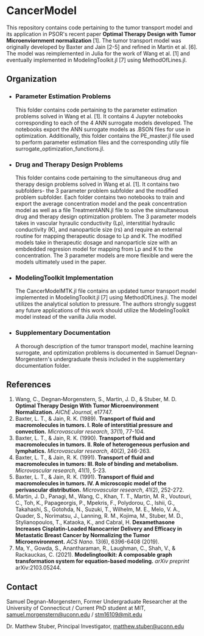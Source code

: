 # CancerModel
This repository contains code pertaining to the tumor transport model and its application in PSOR's recent paper **Optimal Therapy Design with Tumor Microenviornment normalization** [1]. The tumor transport model was originally developed by Baxter and Jain [2-5] and refined in Martin et al. [6]. The model was reimplemented in Julia for the work of Wang et al. [1] and eventually implemented in ModelingToolkit.jl [7] using MethodOfLines.jl.

## Organization
- ### Parameter Estimation Problems
  This folder contains code pertaining to the parameter estimation problems solved in Wang et al. [1]. It contains 4 Jupyter notebooks corresponding to each of the 4 ANN surrogate models developed. The notebooks export the ANN surrogate models as .BSON files for use in optimization. Additionally, this folder contains the PE_master.jl file used to perform parameter estimation files and the corresponding utily file surrogate_optimization_functions.jl.
- ### Drug and Therapy Design Problems
  This folder contains code pertaining to the simultaneous drug and therapy design problems solved in Wang et al. [1]. It contains two subfolders- the 3 parameter problem subfolder and the modified problem subfolder. Each folder contains two notebooks to train and export the average concentration model and the peak concentration model as well as a file TreatmentANN.jl file to solve the simultaneous drug and therapy design optimization problem. The 3 parameter models takes in vascular hyraulic conductivity (Lp), interstitial hydraulic conductivity (K), and nanoparticle size (rs) and require an external routine for mapping therapeutic dosage to Lp and K. The modified models take in therapeutic dosage and nanoparticle size with an embdedded regresion model for mapping from Lp and K to the concentration. The 3 parameter models are more flexible and were the models ultimately used in the paper.
- ### ModelingToolkit Implementation
  The CancerModelMTK.jl file contains an updated tumor transport model implemented in ModelingToolkit.jl [7] using MethodOfLines.jl. The model utilizes the analytical solution to pressure. The authors strongly suggest any future applications of this work should utilize the ModelingToolkit model instead of the vanilla Julia model.
- ### Supplementary Documentation
  A thorough description of the tumor transport model, machine learning surrogate, and optimization problems is documented in Samuel Degnan-Morgenstern's undergraduate thesis included in the supplementary documentation folder.

## References
1. Wang, C., Degnan‐Morgenstern, S., Martin, J. D., & Stuber, M. D. **Optimal Therapy Design With Tumor Microenvironment Normalization.** *AIChE Journal*, e17747.
2. Baxter, L. T., & Jain, R. K. (1989). **Transport of fluid and macromolecules in tumors. I. Role of interstitial pressure and convection.** *Microvascular research*, 37(1), 77-104.
3. Baxter, L. T., & Jain, R. K. (1990). **Transport of fluid and macromolecules in tumors. II. Role of heterogeneous perfusion and lymphatics.** *Microvascular research*, 40(2), 246-263.
4. Baxter, L. T., & Jain, R. K. (1991). **Transport of fluid and macromolecules in tumors: III. Role of binding and metabolism.** *Microvascular research*, 41(1), 5-23.
5. Baxter, L. T., & Jain, R. K. (1991). **Transport of fluid and macromolecules in tumors. IV. A microscopic model of the perivascular distribution.** *Microvascular research*, 41(2), 252-272.
6. Martin, J. D., Panagi, M., Wang, C., Khan, T. T., Martin, M. R., Voutouri, C., Toh, K., Papageorgis, P., Mpekris, F., Polydorou, C., Ishii, G., Takahashi, S., Gotohda, N., Suzuki, T., Wilhelm, M. E., Melo, V. A., Quader, S., Norimatsu, J., Lanning, R. M., Kojima, M., Stuber, M. D., Stylianopoulos, T., Kataoka, K., and Cabral, H. **Dexamethasone Increases Cisplatin-Loaded Nanocarrier Delivery and Efficacy in Metastatic Breast Cancer by Normalizing the Tumor Microenvironment.** *ACS Nano.* 13(6), 6396-6408 (2019).
7. Ma, Y., Gowda, S., Anantharaman, R., Laughman, C., Shah, V., & Rackauckas, C. (2021). **Modelingtoolkit: A composable graph transformation system for equation-based modeling.** *arXiv preprint* arXiv:2103.05244.
## Contact

Samuel Degnan-Morgenstern, Former Undergraduate Researcher at the University of Connecticut / Current PhD student at MIT, samuel.morgenstern@uconn.edu / stm16109@mit.edu

Dr. Matthew Stuber, Principal Investigator, matthew.stuber@uconn.edu
